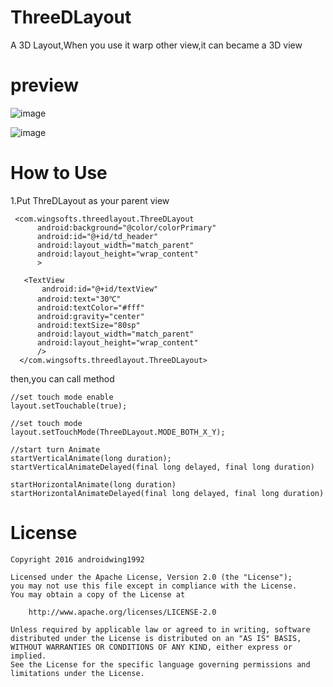 # ThreeDLayout
A 3D Layout,When you use it warp other view,it can became a 3D view

# preview


![image](https://github.com/githubwing/ThreeDLayout/raw/master/img/2.gif)

![image](https://github.com/githubwing/ThreeDLayout/raw/master/img/1.gif)
# How to Use

1.Put ThreDLayout as your parent view

```
 <com.wingsofts.threedlayout.ThreeDLayout
      android:background="@color/colorPrimary"
      android:id="@+id/td_header"
      android:layout_width="match_parent"
      android:layout_height="wrap_content"
      >

   <TextView
       android:id="@+id/textView"
      android:text="30℃"
      android:textColor="#fff"
      android:gravity="center"
      android:textSize="80sp"
      android:layout_width="match_parent"
      android:layout_height="wrap_content"
      />
  </com.wingsofts.threedlayout.ThreeDLayout>

```

then,you can call method 

```
//set touch mode enable
layout.setTouchable(true);

//set touch mode
layout.setTouchMode(ThreeDLayout.MODE_BOTH_X_Y);

//start turn Animate
startVerticalAnimate(long duration);
startVerticalAnimateDelayed(final long delayed, final long duration)

startHorizontalAnimate(long duration)
startHorizontalAnimateDelayed(final long delayed, final long duration)

```

# License

    Copyright 2016 androidwing1992

    Licensed under the Apache License, Version 2.0 (the "License");
    you may not use this file except in compliance with the License.
    You may obtain a copy of the License at
    
        http://www.apache.org/licenses/LICENSE-2.0
    
    Unless required by applicable law or agreed to in writing, software
    distributed under the License is distributed on an "AS IS" BASIS,
    WITHOUT WARRANTIES OR CONDITIONS OF ANY KIND, either express or implied.
    See the License for the specific language governing permissions and
    limitations under the License.
